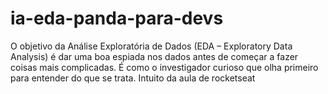 # ia-eda-panda-para-devs
O objetivo da Análise Exploratória de Dados (EDA – Exploratory Data Analysis) é dar uma boa espiada nos dados antes de começar a fazer coisas mais complicadas. É como o investigador curioso que olha primeiro para entender do que se trata. Intuito da aula de rocketseat
